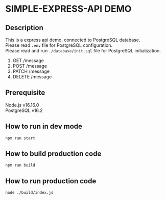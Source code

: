 # SIMPLE-EXPRESS-API DEMO

## Description

This is a express api demo, connected to PostgreSQL database.\
Please read `.env` file for PostgreSQL configuration.\
Please read and run `./database/init.sql` file for PostgreSQL initialization.

1. GET /message
2. POST /message
3. PATCH /message
4. DELETE /message

## Prerequisite

Node.js v16.16.0\
PostgreSQL v16.2

## How to run in dev mode

`npm run start`

## How to build production code

`npm run build`

## How to run production code

`node ./build/index.js`
